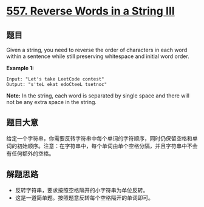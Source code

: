 # [557. Reverse Words in a String III](https://leetcode-cn.com/problems/reverse-words-in-a-string-iii/)

## 题目

Given a string, you need to reverse the order of characters in each word within a sentence while still preserving whitespace and initial word order.

**Example 1:**

    Input: "Let's take LeetCode contest"
    Output: "s'teL ekat edoCteeL tsetnoc"

**Note:** In the string, each word is separated by single space and there will not be any extra space in the string.

## 题目大意

给定一个字符串，你需要反转字符串中每个单词的字符顺序，同时仍保留空格和单词的初始顺序。注意：在字符串中，每个单词由单个空格分隔，并且字符串中不会有任何额外的空格。

## 解题思路

- 反转字符串，要求按照空格隔开的小字符串为单位反转。
- 这是一道简单题。按照题意反转每个空格隔开的单词即可。
